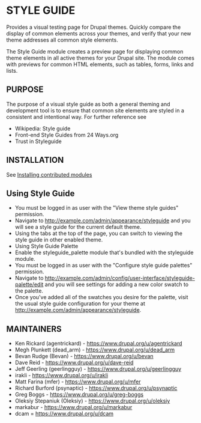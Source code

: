 #  STYLE GUIDE

Provides a visual testing page for Drupal themes. Quickly compare the display
of common elements across your themes, and verify that your new theme addresses
all common style elements.

The Style Guide module creates a preview page for displaying common theme
elements in all active themes for your Drupal site. The module comes with
previews for common HTML elements, such as tables, forms, links and lists.

## PURPOSE

The purpose of a visual style guide as both a general theming and development
tool is to ensure that common site elements are styled in a consistent and
intentional way. For further reference see

- Wikipedia: Style guide
- Front-end Style Guides from 24 Ways.org
- Trust in Styleguide

## INSTALLATION

See [Installing contributed modules](https://www.drupal.org/docs/extending-drupal/installing-modules)

## Using Style Guide

- You must be logged in as user with the "View theme style guides" permission.
- Navigate to <http://example.com/admin/appearance/styleguide> and you will see
  a style guide for the current default theme.
- Using the tabs at the top of the page, you can switch to viewing the style
  guide in other enabled theme.
- Using Style Guide Palette
- Enable the styleguide_palette module that's bundled with the styleguide
  module.
- You must be logged in as user with the "Configure style guide palettes"
  permission.
- Navigate to
  <http://example.com/admin/config/user-interface/styleguide-palette/edit> and
  you will see settings for adding a new color swatch to the palette.
- Once you've added all of the swatches you desire for the palette, visit the
  usual style guide configuration for your theme at
  <http://example.com/admin/appearance/styleguide>.

## MAINTAINERS
<!--- cspell:disable -->
- Ken Rickard (agentrickard) - <https://www.drupal.org/u/agentrickard>
- Megh Plunkett (dead_arm) - <https://www.drupal.org/u/dead_arm>
- Bevan Rudge (Bevan) - <https://www.drupal.org/u/bevan>
- Dave Reid - <https://www.drupal.org/u/dave-reid>
- Jeff Geerling (geerlingguy) - <https://www.drupal.org/u/geerlingguy>
- irakli - <https://www.drupal.org/u/irakli>
- Matt Farina (mfer) - <https://www.drupal.org/u/mfer>
- Richard Burford (psynaptic) - <https://www.drupal.org/u/psynaptic>
- Greg Boggs - <https://www.drupal.org/u/greg-boggs>
- Oleksiy Stepaniuk (Oleksiy) - <https://www.drupal.org/u/oleksiy>
- markabur - <https://www.drupal.org/u/markabur>
- dcam = <https://www.drupal.org/u/dcam>
<!--- cspell:enable -->
